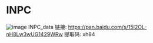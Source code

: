 # INPC
![image](https://github.com/user-attachments/assets/7993b32f-d00e-4283-9615-9f32edc59342)
INPC_data
链接: https://pan.baidu.com/s/15I2OL-nH8Lw3wUG1429WRw 提取码: xh84
